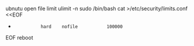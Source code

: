 

ubnutu open file limit
ulimit -n
sudo /bin/bash
cat >/etc/security/limits.conf <<EOF
*               hard    nofile           100000
EOF
reboot